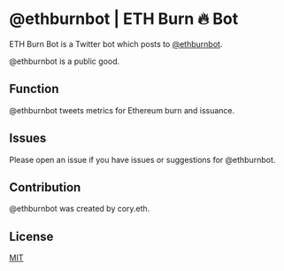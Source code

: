 # @ethburnbot | ETH Burn 🔥 Bot
ETH Burn Bot is a Twitter bot which posts to [@ethburnbot](https://twitter.com/ethburnbot).

@ethburnbot is a public good.

## Function
@ethburnbot tweets metrics for Ethereum burn and issuance.

## Issues
Please open an issue if you have issues or suggestions for @ethburnbot.

## Contribution
@ethburnbot was created by cory.eth.

## License
[MIT](https://opensource.org/licenses/MIT)


